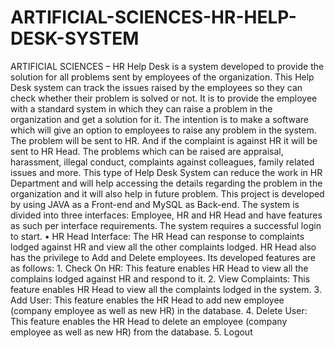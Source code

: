 # ARTIFICIAL-SCIENCES-HR-HELP-DESK-SYSTEM
ARTIFICIAL SCIENCES – HR Help Desk is a system developed to provide the solution for all  problems sent by employees of the organization. This Help Desk system can track the issues raised by the  employees so they can check whether their problem is solved or not. It is to provide the employee with a  standard system in which they can raise a problem in the organization and get a solution for it. The  intention is to make a software which will give an option to employees to raise any problem in the  system. The problem will be sent to HR. And if the complaint is against HR it will be sent to HR Head. The problems which can be raised are appraisal, harassment, illegal conduct, complaints against  colleagues, family related issues and more. This type of Help Desk System can reduce the work in HR  Department and will help accessing the details regarding the problem in the organization and it will also  help in future problem. This project is developed by using JAVA as a Front-end and MySQL as Back-end. The system is divided  into three interfaces: Employee, HR and HR Head and have features as such per interface requirements.  The system requires a successful login to start. • HR Head Interface: The HR Head can response to complaints lodged against HR and view all  the other complaints lodged. HR Head also has the privilege to Add and Delete employees. Its  developed features are as follows: 1. Check On HR: This feature enables HR Head to view all the complains lodged against  HR and respond to it. 2. View Complaints: This feature enables HR Head to view all the complaints lodged in the  system. 3. Add User: This feature enables the HR Head to add new employee (company employee  as well as new HR) in the database. 4. Delete User: This feature enables the HR Head to delete an employee (company employee  as well as new HR) from the database. 5. Logout
